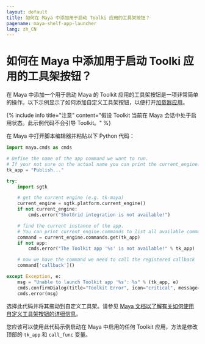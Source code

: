 ```yaml
---
layout: default
title: 如何在 Maya 中添加用于启动 Toolki 应用的工具架按钮？
pagename: maya-shelf-app-launcher
lang: zh_CN
---
```


# 如何在 Maya 中添加用于启动 Toolki 应用的工具架按钮？

在 Maya 中添加一个用于启动 Maya 的 Toolkit 应用的工具架按钮是一项非常简单的操作。以下示例显示了如何添加自定义工具架按钮，以便打开[加载器应用](https://support.shotgunsoftware.com/hc/zh-cn/articles/219033078)。

{% include info title="注意" content="假设 Toolkit 当前在 Maya 会话中处于启用状态。此示例代码不会引导 Toolkit。" %}

在 Maya 中打开脚本编辑器并粘贴以下 Python 代码： 

```python
import maya.cmds as cmds

# Define the name of the app command we want to run.
# If your not sure on the actual name you can print the current_engine.commands to get a full list, see below.
tk_app = "Publish..."

try:
    import sgtk

    # get the current engine (e.g. tk-maya)
    current_engine = sgtk.platform.current_engine()
    if not current_engine:
        cmds.error("ShotGrid integration is not available!")

    # find the current instance of the app.
    # You can print current_engine.commands to list all available commands.
    command = current_engine.commands.get(tk_app)
    if not app:
        cmds.error("The Toolkit app '%s' is not available!" % tk_app)

    # now we have the command we need to call the registered callback
    command['callback']()

except Exception, e:
    msg = "Unable to launch Toolkit app '%s': %s" % (tk_app, e)
    cmds.confirmDialog(title="Toolkit Error", icon="critical", message=msg)
    cmds.error(msg)
```

选择此代码并将其拖动到自定义工具架。请参见 [Maya 文档以了解有关如何使用自定义工具架按钮的详细信息](https://knowledge.autodesk.com/support/maya/learn-explore/caas/CloudHelp/cloudhelp/2016/CHS/Maya/files/GUID-C693E884-F81A-4858-B5D6-3856EB8F394E-htm.html)。

您应该可以使用此代码示例启动在 Maya 中启用的任何 Toolkit 应用，方法是修改顶部的 `tk_app` 和 `call_func` 变量。
